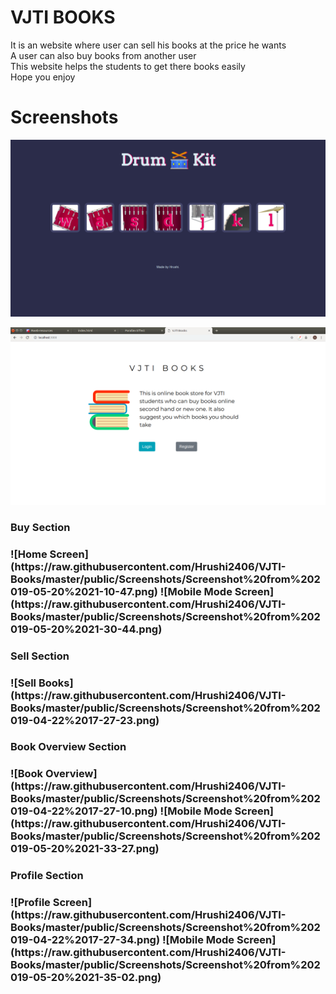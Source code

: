 <h1>VJTI BOOKS </h1>
It is an website where user can sell his books at the price he wants <br>
A user can also buy books from another user <br>
This website helps the students to get there books easily <br>
Hope you enjoy

<h1>Screenshots </h1>


![Preview](https://raw.githubusercontent.com/Hrushi2406/Drum/master/images/Screenshot%20from%202019-09-26%2020-57-14.png)

![Intro Page](https://raw.githubusercontent.com/Hrushi2406/VJTI-Books/master/public/Screenshots/Screenshot%20from%202019-04-22%2017-26-44.png)
<br>
<h3>Buy Section<h3>
![Home Screen](https://raw.githubusercontent.com/Hrushi2406/VJTI-Books/master/public/Screenshots/Screenshot%20from%202019-05-20%2021-10-47.png)
![Mobile Mode Screen](https://raw.githubusercontent.com/Hrushi2406/VJTI-Books/master/public/Screenshots/Screenshot%20from%202019-05-20%2021-30-44.png)
  <br>
<h3>Sell Section<h3>
![Sell Books](https://raw.githubusercontent.com/Hrushi2406/VJTI-Books/master/public/Screenshots/Screenshot%20from%202019-04-22%2017-27-23.png)

<h3>Book Overview Section<h3>
![Book Overview](https://raw.githubusercontent.com/Hrushi2406/VJTI-Books/master/public/Screenshots/Screenshot%20from%202019-04-22%2017-27-10.png)
  ![Mobile Mode Screen](https://raw.githubusercontent.com/Hrushi2406/VJTI-Books/master/public/Screenshots/Screenshot%20from%202019-05-20%2021-33-27.png)
  <br>

<h3>Profile Section<h3>
![Profile Screen](https://raw.githubusercontent.com/Hrushi2406/VJTI-Books/master/public/Screenshots/Screenshot%20from%202019-04-22%2017-27-34.png)
  ![Mobile Mode Screen](https://raw.githubusercontent.com/Hrushi2406/VJTI-Books/master/public/Screenshots/Screenshot%20from%202019-05-20%2021-35-02.png)
  <br>
